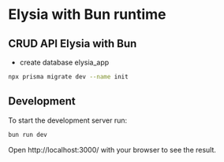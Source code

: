 # Elysia with Bun runtime

## CRUD API Elysia with Bun
- create database elysia_app
```bash
npx prisma migrate dev --name init  
```

## Development
To start the development server run:
```bash
bun run dev
```

Open http://localhost:3000/ with your browser to see the result.
